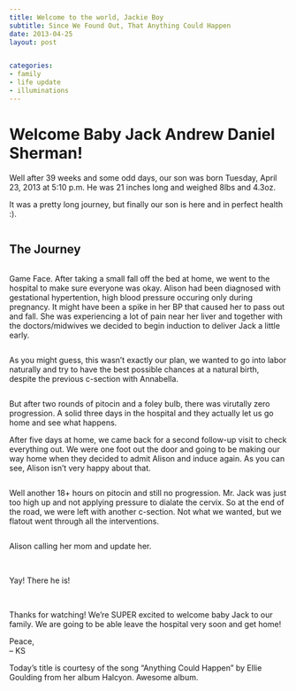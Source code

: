 ```yaml
---
title: Welcome to the world, Jackie Boy
subtitle: Since We Found Out, That Anything Could Happen
date: 2013-04-25
layout: post


categories:
- family
- life update
- illuminations
---
```

# Welcome Baby Jack Andrew Daniel Sherman!

Well after 39 weeks and some odd days, our son was born Tuesday, April 23, 2013 at 5:10 p.m. He was 21 inches long and weighed 8lbs and 4.3oz.

It was a pretty long journey, but finally our son is here and in perfect health :).

<img class="size-full wp-image-1533" src="https://s3-us-west-2.amazonaws.com/assets.kshermphoto.com/wp-content/uploads/2013/04/IMG_5034.jpg" alt="" />

## The Journey

<img class="size-full wp-image-1523" src="https://s3-us-west-2.amazonaws.com/assets.kshermphoto.com/wp-content/uploads/2013/04/IMG_4885.jpg" alt="" />

Game Face. After taking a small fall off the bed at home, we went to the hospital to make sure everyone was okay. Alison had been diagnosed with gestational hypertention, high blood pressure occuring only during pregnancy. It might have been a spike in her BP that caused her to pass out and fall. She was experiencing a lot of pain near her liver and together with the doctors/midwives we decided to begin induction to deliver Jack a little early.

<img class="size-full wp-image-1524" src="https://s3-us-west-2.amazonaws.com/assets.kshermphoto.com/wp-content/uploads/2013/04/IMG_4897.jpg" alt="" />

As you might guess, this wasn&#8217;t exactly our plan, we wanted to go into labor naturally and try to have the best possible chances at a natural birth, despite the previous c-section with Annabella.

<img class="size-full wp-image-1525" src="https://s3-us-west-2.amazonaws.com/assets.kshermphoto.com/wp-content/uploads/2013/04/IMG_4938.jpg" alt="" />

But after two rounds of pitocin and a foley bulb, there was virutally zero progression. A solid three days in the hospital and they actually let us go home and see what happens.

After five days at home, we came back for a second follow-up visit to check everything out. We were one foot out the door and going to be making our way home when they decided to admit Alison and induce again. As you can see, Alison isn&#8217;t very happy about that.

<img class="size-full wp-image-1526" src="https://s3-us-west-2.amazonaws.com/assets.kshermphoto.com/wp-content/uploads/2013/04/IMG_4962.jpg" alt="" />

Well another 18+ hours on pitocin and still no progression. Mr. Jack was just too high up and not applying pressure to dialate the cervix. So at the end of the road, we were left with another c-section. Not what we wanted, but we flatout went through all the interventions.

<img class="size-full wp-image-1527" src="https://s3-us-west-2.amazonaws.com/assets.kshermphoto.com/wp-content/uploads/2013/04/IMG_4981.jpg" alt="" />

Alison calling her mom and update her.

<img class="size-full wp-image-1528" src="https://s3-us-west-2.amazonaws.com/assets.kshermphoto.com/wp-content/uploads/2013/04/IMG_4985.jpg" alt="" />

<img class="size-full wp-image-1530" src="https://s3-us-west-2.amazonaws.com/assets.kshermphoto.com/wp-content/uploads/2013/04/IMG_5000.jpg" alt="" />

<img class="size-full wp-image-1529" src="https://s3-us-west-2.amazonaws.com/assets.kshermphoto.com/wp-content/uploads/2013/04/IMG_4990.jpg" alt="" />

Yay! There he is!

<img class="size-full wp-image-1531" src="https://s3-us-west-2.amazonaws.com/assets.kshermphoto.com/wp-content/uploads/2013/04/IMG_5025.jpg" alt="" />

<img class="size-full wp-image-1532" src="https://s3-us-west-2.amazonaws.com/assets.kshermphoto.com/wp-content/uploads/2013/04/IMG_5027.jpg" alt="" />

<img class="size-full wp-image-1534" src="https://s3-us-west-2.amazonaws.com/assets.kshermphoto.com/wp-content/uploads/2013/04/IMG_5036.jpg" alt="" />

<img class="size-full wp-image-1535" src="https://s3-us-west-2.amazonaws.com/assets.kshermphoto.com/wp-content/uploads/2013/04/IMG_5059.jpg" alt="" />

<img class="size-full wp-image-1536" src="https://s3-us-west-2.amazonaws.com/assets.kshermphoto.com/wp-content/uploads/2013/04/IMG_5068.jpg" alt="" />

<img class="size-full wp-image-1537" src="https://s3-us-west-2.amazonaws.com/assets.kshermphoto.com/wp-content/uploads/2013/04/IMG_5075.jpg" alt="" />

<img class="size-full wp-image-1538" src="https://s3-us-west-2.amazonaws.com/assets.kshermphoto.com/wp-content/uploads/2013/04/IMG_5094.jpg" alt="" />

<img class="size-full wp-image-1539" src="https://s3-us-west-2.amazonaws.com/assets.kshermphoto.com/wp-content/uploads/2013/04/IMG_5110.jpg" alt="" />

<img class="size-full wp-image-1540" src="https://s3-us-west-2.amazonaws.com/assets.kshermphoto.com/wp-content/uploads/2013/04/IMG_5121.jpg" alt="" />

<img class="size-full wp-image-1541" src="https://s3-us-west-2.amazonaws.com/assets.kshermphoto.com/wp-content/uploads/2013/04/IMG_5129.jpg" alt="" />

<img class="size-full wp-image-1542" src="https://s3-us-west-2.amazonaws.com/assets.kshermphoto.com/wp-content/uploads/2013/04/IMG_5143.jpg" alt="" />

<img class="size-full wp-image-1543" src="https://s3-us-west-2.amazonaws.com/assets.kshermphoto.com/wp-content/uploads/2013/04/IMG_5153.jpg" alt="" />

<img class="size-full wp-image-1544" src="https://s3-us-west-2.amazonaws.com/assets.kshermphoto.com/wp-content/uploads/2013/04/IMG_5160.jpg" alt="" />

Thanks for watching! We&#8217;re SUPER excited to welcome baby Jack to our family. We are going to be able leave the hospital very soon and get home!

Peace,  
&#8211; KS

Today&#8217;s title is courtesy of the song &#8220;Anything Could Happen&#8221; by Ellie Goulding from her album Halcyon. Awesome album.